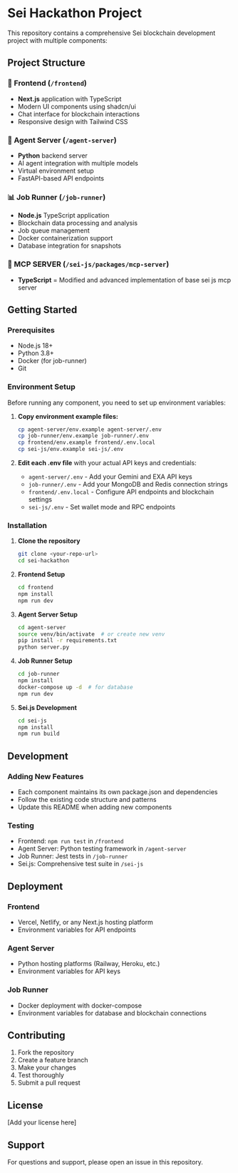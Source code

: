 # Sei Hackathon Project

This repository contains a comprehensive Sei blockchain development project with multiple components:

## Project Structure

### 🚀 Frontend (`/frontend`)
- **Next.js** application with TypeScript
- Modern UI components using shadcn/ui
- Chat interface for blockchain interactions
- Responsive design with Tailwind CSS

### 🤖 Agent Server (`/agent-server`)
- **Python** backend server
- AI agent integration with multiple models
- Virtual environment setup
- FastAPI-based API endpoints

### 📊 Job Runner (`/job-runner`)
- **Node.js** TypeScript application
- Blockchain data processing and analysis
- Job queue management
- Docker containerization support
- Database integration for snapshots

### 🔗 MCP SERVER (`/sei-js/packages/mcp-server`)
- **TypeScript** = Modified and advanced implementation of base sei js mcp server

## Getting Started

### Prerequisites
- Node.js 18+ 
- Python 3.8+
- Docker (for job-runner)
- Git

### Environment Setup
Before running any component, you need to set up environment variables:

1. **Copy environment example files:**
   ```bash
   cp agent-server/env.example agent-server/.env
   cp job-runner/env.example job-runner/.env
   cp frontend/env.example frontend/.env.local
   cp sei-js/env.example sei-js/.env
   ```

2. **Edit each .env file** with your actual API keys and credentials:
   - `agent-server/.env` - Add your Gemini and EXA API keys
   - `job-runner/.env` - Add your MongoDB and Redis connection strings
   - `frontend/.env.local` - Configure API endpoints and blockchain settings
   - `sei-js/.env` - Set wallet mode and RPC endpoints

### Installation

1. **Clone the repository**
   ```bash
   git clone <your-repo-url>
   cd sei-hackathon
   ```

2. **Frontend Setup**
   ```bash
   cd frontend
   npm install
   npm run dev
   ```

3. **Agent Server Setup**
   ```bash
   cd agent-server
   source venv/bin/activate  # or create new venv
   pip install -r requirements.txt
   python server.py
   ```

4. **Job Runner Setup**
   ```bash
   cd job-runner
   npm install
   docker-compose up -d  # for database
   npm run dev
   ```

5. **Sei.js Development**
   ```bash
   cd sei-js
   npm install
   npm run build
   ```

## Development

### Adding New Features
- Each component maintains its own package.json and dependencies
- Follow the existing code structure and patterns
- Update this README when adding new components

### Testing
- Frontend: `npm run test` in `/frontend`
- Agent Server: Python testing framework in `/agent-server`
- Job Runner: Jest tests in `/job-runner`
- Sei.js: Comprehensive test suite in `/sei-js`

## Deployment

### Frontend
- Vercel, Netlify, or any Next.js hosting platform
- Environment variables for API endpoints

### Agent Server
- Python hosting platforms (Railway, Heroku, etc.)
- Environment variables for API keys

### Job Runner
- Docker deployment with docker-compose
- Environment variables for database and blockchain connections

## Contributing

1. Fork the repository
2. Create a feature branch
3. Make your changes
4. Test thoroughly
5. Submit a pull request

## License

[Add your license here]

## Support

For questions and support, please open an issue in this repository. 
